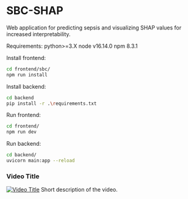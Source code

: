 # SBC-SHAP
Web application for predicting sepsis and visualizing SHAP values for increased interpretability.

Requirements:
python>=3.X
node v16.14.0
npm 8.3.1

Install frontend:
```bash
cd frontend/sbc/
npm run install
```

Install backend:
```bash
cd backend
pip install -r .\requirements.txt
```

Run frontend:
```bash
cd frontend/
npm run dev
```


Run backend:
```bash
cd backend/
uvicorn main:app --reload
```
### Video Title
[![Video Title](https://img.youtube.com/vi/VIDEO_ID/0.jpg)](https://www.youtube.com/watch?v=MAZnUR2NAtE?si=ta7Z6hLE-vMXifmm)
Short description of the video.

